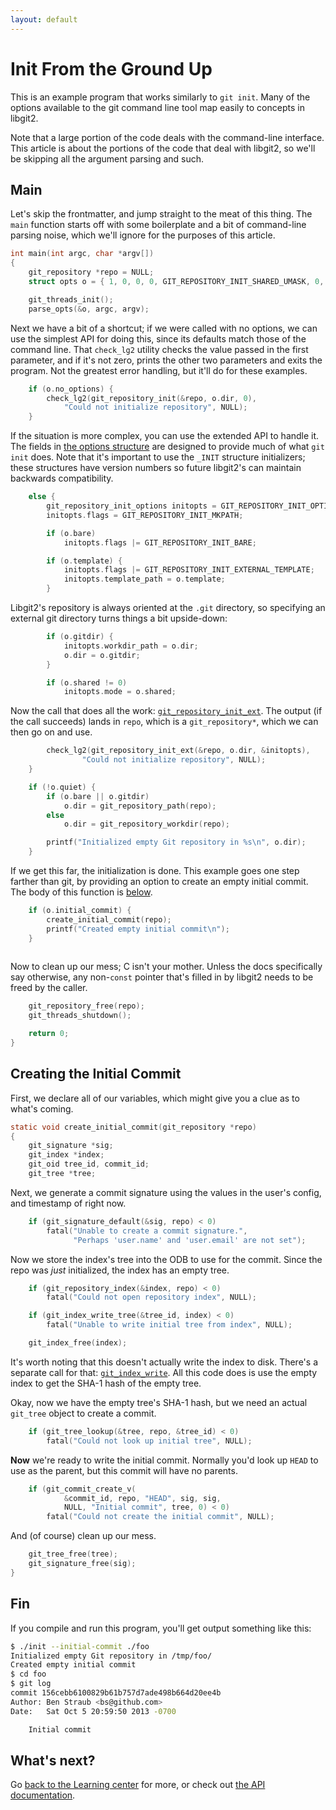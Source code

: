 ```yaml
---
layout: default
---
```


# Init From the Ground Up

This is an example program that works similarly to `git init`.
Many of the options available to the git command line tool map easily to concepts in libgit2.

Note that a large portion of the code deals with the command-line interface.
This article is about the portions of the code that deal with libgit2, so we'll be skipping all the argument parsing and such.

## Main

Let's skip the frontmatter, and jump straight to the meat of this thing.
The `main` function starts off with some boilerplate and a bit of command-line parsing noise, which we'll ignore for the purposes of this article.

```c
int main(int argc, char *argv[])
{
	git_repository *repo = NULL;
	struct opts o = { 1, 0, 0, 0, GIT_REPOSITORY_INIT_SHARED_UMASK, 0, 0, 0 };

	git_threads_init();
	parse_opts(&o, argc, argv);
```

Next we have a bit of a shortcut; if we were called with no options, we can use the simplest API for doing this, since its defaults match those of the command line.
That `check_lg2` utility checks the value passed in the first parameter, and if it's not zero, prints the other two parameters and exits the program.
Not the greatest error handling, but it'll do for these examples.

```c
	if (o.no_options) {
		check_lg2(git_repository_init(&repo, o.dir, 0),
			"Could not initialize repository", NULL);
	}
```

If the situation is more complex, you can use the extended API to handle it.
The fields in [the options structure][initopts] are designed to provide much of what `git init` does.
Note that it's important to use the `_INIT` structure initializers; these structures have version numbers so future libgit2's can maintain backwards compatibility.

[initopts]: http://libgit2.github.com/libgit2/#HEAD/type/git_repository_init_options

```c
	else {
		git_repository_init_options initopts = GIT_REPOSITORY_INIT_OPTIONS_INIT;
		initopts.flags = GIT_REPOSITORY_INIT_MKPATH;

		if (o.bare)
			initopts.flags |= GIT_REPOSITORY_INIT_BARE;

		if (o.template) {
			initopts.flags |= GIT_REPOSITORY_INIT_EXTERNAL_TEMPLATE;
			initopts.template_path = o.template;
		}
```

Libgit2's repository is always oriented at the `.git` directory, so specifying an external git directory turns things a bit upside-down:

```c
		if (o.gitdir) {
			initopts.workdir_path = o.dir;
			o.dir = o.gitdir;
		}

		if (o.shared != 0)
			initopts.mode = o.shared;
```

Now the call that does all the work: [`git_repository_init_ext`][grie].
The output (if the call succeeds) lands in `repo`, which is a `git_repository*`, which we can then go on and use.

[grie]: http://libgit2.github.com/libgit2/#HEAD/group/repository/git_repository_init_ext

```c
		check_lg2(git_repository_init_ext(&repo, o.dir, &initopts),
				"Could not initialize repository", NULL);
	}

	if (!o.quiet) {
		if (o.bare || o.gitdir)
			o.dir = git_repository_path(repo);
		else
			o.dir = git_repository_workdir(repo);

		printf("Initialized empty Git repository in %s\n", o.dir);
	}
```

If we get this far, the initialization is done.
This example goes one step farther than git, by providing an option to create an empty initial commit.
The body of this function is [below](#toc_2).

```c
	if (o.initial_commit) {
		create_initial_commit(repo);
		printf("Created empty initial commit\n");
	}
  
```

Now to clean up our mess; C isn't your mother.
Unless the docs specifically say otherwise, any non-`const` pointer that's filled in by libgit2 needs to be freed by the caller.

```c
	git_repository_free(repo);
	git_threads_shutdown();

	return 0;
}
```

## Creating the Initial Commit

First, we declare all of our variables, which might give you a clue as to what's coming.

```c
static void create_initial_commit(git_repository *repo)
{
	git_signature *sig;
	git_index *index;
	git_oid tree_id, commit_id;
	git_tree *tree;
```

Next, we generate a commit signature using the values in the user's config, and timestamp of right now.

```c
	if (git_signature_default(&sig, repo) < 0)
		fatal("Unable to create a commit signature.",
		      "Perhaps 'user.name' and 'user.email' are not set");
```

Now we store the index's tree into the ODB to use for the commit.
Since the repo was *just* initialized, the index has an empty tree.

```c
	if (git_repository_index(&index, repo) < 0)
		fatal("Could not open repository index", NULL);

	if (git_index_write_tree(&tree_id, index) < 0)
		fatal("Unable to write initial tree from index", NULL);

	git_index_free(index);
```

It's worth noting that this doesn't actually write the index to disk.
There's a separate call for that: [`git_index_write`][write].
All this code does is use the empty index to get the SHA-1 hash of the empty tree.

[write]: http://libgit2.github.com/libgit2/#HEAD/group/index/git_index_write

Okay, now we have the empty tree's SHA-1 hash, but we need an actual `git_tree` object to create a commit.

```c
	if (git_tree_lookup(&tree, repo, &tree_id) < 0)
		fatal("Could not look up initial tree", NULL);
```

**Now** we're ready to write the initial commit.
Normally you'd look up `HEAD` to use as the parent, but this commit will have no parents.

```c
	if (git_commit_create_v(
			&commit_id, repo, "HEAD", sig, sig,
			NULL, "Initial commit", tree, 0) < 0)
		fatal("Could not create the initial commit", NULL);
```

And (of course) clean up our mess.

```c
	git_tree_free(tree);
	git_signature_free(sig);
}
```

## Fin

If you compile and run this program, you'll get output something like this:

```bash
$ ./init --initial-commit ./foo
Initialized empty Git repository in /tmp/foo/
Created empty initial commit
$ cd foo
$ git log
commit 156cebb6100829b61b757d7ade498b664d20ee4b
Author: Ben Straub <bs@github.com>
Date:   Sat Oct 5 20:59:50 2013 -0700

    Initial commit
```

## What's next?
Go [back to the Learning center](/docs) for more, or check out [the API documentation](http://libgit2.github.com/libgit2/).
